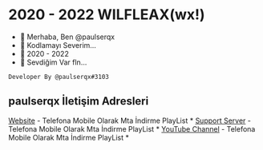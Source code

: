 # 2020 - 2022 WILFLEAX(wx!)
- 👋 Merhaba, Ben @paulserqx 
- 🎂 Kodlamayı Severim...
- 🌱 2020 - 2022
- 💞️ Sevdiğim Var fln...
```
Developer By @paulserqx#3103  
```
## paulserqx İletişim Adresleri
[Website](https://wilfleax.ml) - Telefona Mobile Olarak Mta İndirme PlayList 
* 
[Support Server](https://discord.gg/hNugT3XHWf) - Telefona Mobile Olarak Mta İndirme PlayList 
* 
[YouTube Channel](https://youtube.com/playlist?list=PLD1KsxI_8f3W_QT-j24MTth5b4VO2OuV9) - Telefona Mobile Olarak Mta İndirme PlayList 
* 
<!---
EmreKral/EmreKral is a ✨ special ✨ repository because its `README.md` (this file) appears on your GitHub profile.
You can click the Preview link to take a look at your changes.
--->
